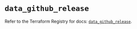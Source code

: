 # `data_github_release`

Refer to the Terraform Registry for docs: [`data_github_release`](https://registry.terraform.io/providers/integrations/github/6.3.1/docs/data-sources/release).
